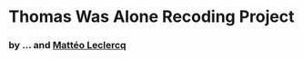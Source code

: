 # Thomas Was Alone Recoding Project
### by ... and [Mattéo Leclercq](https://github.com/MatteoL-W/)
